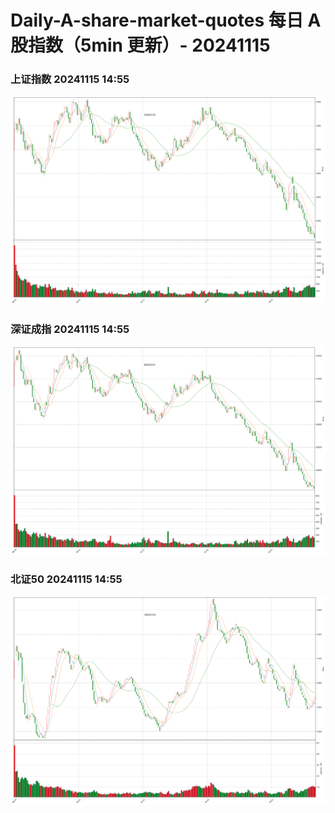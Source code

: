 
# Daily-A-share-market-quotes 每日 A 股指数（5min 更新）- 20241115

### 上证指数 20241115 14:55
![](./fig/2024/11/20241115-sh000001.png)

### 深证成指 20241115 14:55
![](./fig/2024/11/20241115-sz399001.png)

### 北证50 20241115 14:55
![](./fig/2024/11/20241115-bj899050.png)
